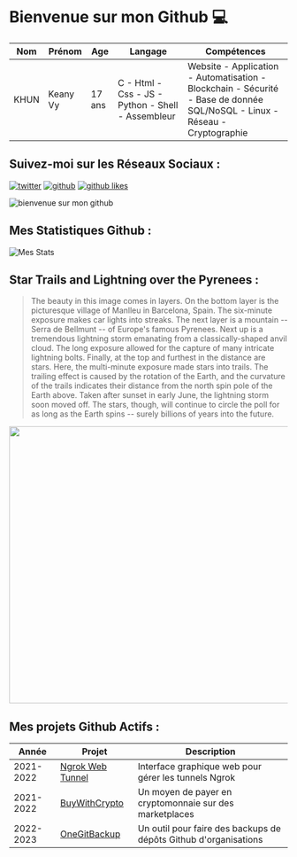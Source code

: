 # Bienvenue sur mon Github 💻
| Nom | Prénom | Age | Langage | Compétences |
|---  |---     |---  |---      |---
| KHUN | Keany Vy | 17 ans | C - Html - Css - JS - Python - Shell - Assembleur | Website - Application - Automatisation - Blockchain - Sécurité - Base de donnée SQL/NoSQL - Linux - Réseau - Cryptographie |

## Suivez-moi sur les Réseaux Sociaux :
[![twitter](https://img.shields.io/twitter/follow/thisiskeanyvy?style=social)](https://twitter.com/thisiskeanyvy)
[![github](https://img.shields.io/github/followers/thisiskeanyvy?style=social)](https://github.com/thisiskeanyvy?tab=followers)
[![github likes](https://img.shields.io/github/stars/thisiskeanyvy?style=social)](https://github.com/thisiskeanyvy)

![bienvenue sur mon github](https://thisiskeanyvy-hosting.pages.dev/banner.gif)

## Mes Statistiques Github :
![Mes Stats](https://github-readme-stats.vercel.app/api?username=thisiskeanyvy&show_icons=true&theme=radical)

## Star Trails and Lightning over the Pyrenees :

> The beauty in this image comes in layers. On the bottom layer is the picturesque village of Manlleu in Barcelona, Spain.  The six-minute exposure makes car lights into streaks. The next layer is a mountain -- Serra de Bellmunt -- of Europe's famous Pyrenees. Next up is a tremendous lightning storm emanating from a classically-shaped anvil cloud. The long exposure allowed for the capture of many intricate lightning bolts.  Finally, at the top and furthest in the distance are stars.  Here, the multi-minute exposure made stars into trails.  The trailing effect is caused by the rotation of the Earth, and the curvature of the trails indicates their distance from the north spin pole of the Earth above. Taken after sunset in early June, the lightning storm soon moved off.  The stars, though, will continue to circle the poll for as long as the Earth spins -- surely billions of years into the future.

<img src='https://apod.nasa.gov/apod/image/2209/LightningStarTrails_Llimos_960.jpg' width="800" height="500"/>

## Mes projets Github Actifs :
| Année | Projet | Description |
|---   |---     |---          |
| 2021-2022 | [Ngrok Web Tunnel](https://github.com/thisiskeanyvy/ngrok-web-manager) | Interface graphique web pour gérer les tunnels Ngrok |
| 2021-2022 | [BuyWithCrypto](https://github.com/BuyWithCrypto) | Un moyen de payer en cryptomonnaie sur des marketplaces |
| 2022-2023 | [OneGitBackup](https://github.com/BuyWithCrypto/OneGitBackup) | Un outil pour faire des backups de dépôts Github d'organisations |